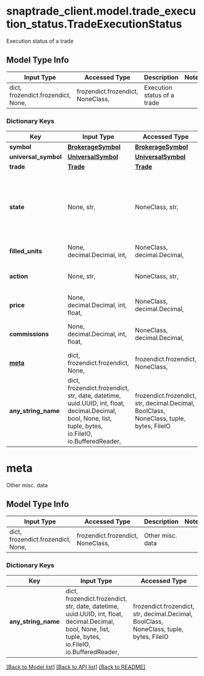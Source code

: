 # snaptrade_client.model.trade_execution_status.TradeExecutionStatus

Execution status of a trade

## Model Type Info
Input Type | Accessed Type | Description | Notes
------------ | ------------- | ------------- | -------------
dict, frozendict.frozendict, None,  | frozendict.frozendict, NoneClass,  | Execution status of a trade | 

### Dictionary Keys
Key | Input Type | Accessed Type | Description | Notes
------------ | ------------- | ------------- | ------------- | -------------
**symbol** | [**BrokerageSymbol**](BrokerageSymbol.md) | [**BrokerageSymbol**](BrokerageSymbol.md) |  | [optional] 
**universal_symbol** | [**UniversalSymbol**](UniversalSymbol.md) | [**UniversalSymbol**](UniversalSymbol.md) |  | [optional] 
**trade** | [**Trade**](Trade.md) | [**Trade**](Trade.md) |  | [optional] 
**state** | None, str,  | NoneClass, str,  | Execution state of a trade | [optional] must be one of ["Executed", "Canceled", "Rejected", "Failed", "Not Executed", ] 
**filled_units** | None, decimal.Decimal, int,  | NoneClass, decimal.Decimal,  | Number of filled units | [optional] 
**action** | None, str,  | NoneClass, str,  | Action of executed trade | [optional] must be one of ["BUY", "SELL", ] 
**price** | None, decimal.Decimal, int, float,  | NoneClass, decimal.Decimal,  | Price of execution | [optional] 
**commissions** | None, decimal.Decimal, int, float,  | NoneClass, decimal.Decimal,  | Fees paid from executing trade | [optional] 
**[meta](#meta)** | dict, frozendict.frozendict, None,  | frozendict.frozendict, NoneClass,  | Other misc. data | [optional] 
**any_string_name** | dict, frozendict.frozendict, str, date, datetime, uuid.UUID, int, float, decimal.Decimal, bool, None, list, tuple, bytes, io.FileIO, io.BufferedReader,  | frozendict.frozendict, str, decimal.Decimal, BoolClass, NoneClass, tuple, bytes, FileIO | any string name can be used but the value must be the correct type | [optional]

# meta

Other misc. data

## Model Type Info
Input Type | Accessed Type | Description | Notes
------------ | ------------- | ------------- | -------------
dict, frozendict.frozendict, None,  | frozendict.frozendict, NoneClass,  | Other misc. data | 

### Dictionary Keys
Key | Input Type | Accessed Type | Description | Notes
------------ | ------------- | ------------- | ------------- | -------------
**any_string_name** | dict, frozendict.frozendict, str, date, datetime, uuid.UUID, int, float, decimal.Decimal, bool, None, list, tuple, bytes, io.FileIO, io.BufferedReader,  | frozendict.frozendict, str, decimal.Decimal, BoolClass, NoneClass, tuple, bytes, FileIO | any string name can be used but the value must be the correct type | [optional]

[[Back to Model list]](../../README.md#documentation-for-models) [[Back to API list]](../../README.md#documentation-for-api-endpoints) [[Back to README]](../../README.md)

